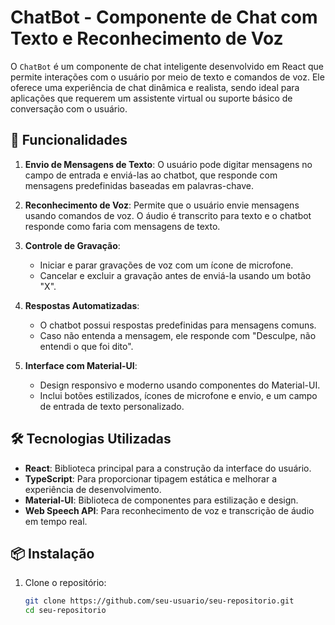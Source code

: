 # ChatBot - Componente de Chat com Texto e Reconhecimento de Voz

O `ChatBot` é um componente de chat inteligente desenvolvido em React que permite interações com o usuário por meio de texto e comandos de voz. Ele oferece uma experiência de chat dinâmica e realista, sendo ideal para aplicações que requerem um assistente virtual ou suporte básico de conversação com o usuário.

## 🚀 Funcionalidades

1. **Envio de Mensagens de Texto**: O usuário pode digitar mensagens no campo de entrada e enviá-las ao chatbot, que responde com mensagens predefinidas baseadas em palavras-chave.

2. **Reconhecimento de Voz**: Permite que o usuário envie mensagens usando comandos de voz. O áudio é transcrito para texto e o chatbot responde como faria com mensagens de texto.

3. **Controle de Gravação**:
   - Iniciar e parar gravações de voz com um ícone de microfone.
   - Cancelar e excluir a gravação antes de enviá-la usando um botão "X".

4. **Respostas Automatizadas**: 
   - O chatbot possui respostas predefinidas para mensagens comuns.
   - Caso não entenda a mensagem, ele responde com "Desculpe, não entendi o que foi dito".

5. **Interface com Material-UI**: 
   - Design responsivo e moderno usando componentes do Material-UI.
   - Inclui botões estilizados, ícones de microfone e envio, e um campo de entrada de texto personalizado.

## 🛠️ Tecnologias Utilizadas

- **React**: Biblioteca principal para a construção da interface do usuário.
- **TypeScript**: Para proporcionar tipagem estática e melhorar a experiência de desenvolvimento.
- **Material-UI**: Biblioteca de componentes para estilização e design.
- **Web Speech API**: Para reconhecimento de voz e transcrição de áudio em tempo real.

## 📦 Instalação

1. Clone o repositório:
   ```bash
   git clone https://github.com/seu-usuario/seu-repositorio.git
   cd seu-repositorio
